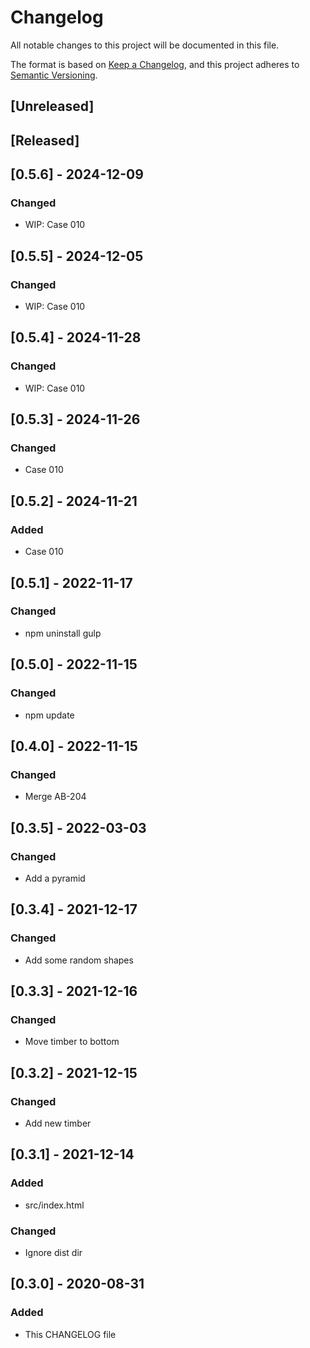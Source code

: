 # Changelog
All notable changes to this project will be documented in this file.

The format is based on [Keep a Changelog](https://keepachangelog.com/en/1.0.0/),
and this project adheres to [Semantic Versioning](https://semver.org/spec/v2.0.0.html).

## [Unreleased]

## [Released]

## [0.5.6] - 2024-12-09
### Changed
- WIP: Case 010

## [0.5.5] - 2024-12-05
### Changed
- WIP: Case 010

## [0.5.4] - 2024-11-28
### Changed
- WIP: Case 010

## [0.5.3] - 2024-11-26
### Changed
- Case 010

## [0.5.2] - 2024-11-21
### Added
- Case 010

## [0.5.1] - 2022-11-17
### Changed
- npm uninstall gulp

## [0.5.0] - 2022-11-15
### Changed
- npm update

## [0.4.0] - 2022-11-15
### Changed
- Merge AB-204

## [0.3.5] - 2022-03-03
### Changed
- Add a pyramid

## [0.3.4] - 2021-12-17
### Changed
- Add some random shapes

## [0.3.3] - 2021-12-16
### Changed
- Move timber to bottom

## [0.3.2] - 2021-12-15
### Changed
- Add new timber

## [0.3.1] - 2021-12-14
### Added
- src/index.html
### Changed
- Ignore dist dir

## [0.3.0] - 2020-08-31
### Added
- This CHANGELOG file 
